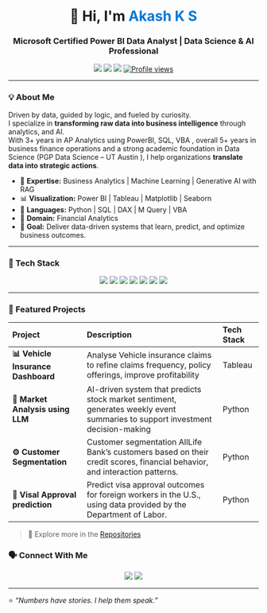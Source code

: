 <!--
README for Akash K S — Data Science & Analytics Professional
-->

<h1 align="center">👋 Hi, I'm <span style="color:#0078D7;">Akash K S</span></h1>
<h3 align="center">Microsoft Certified Power BI Data Analyst | Data Science & AI Professional</h3>

<p align="center">
<a href="https://www.linkedin.com/in/YOUR-LINKEDIN"><img src="https://img.shields.io/badge/LinkedIn-blue?logo=linkedin&logoColor=white" /></a>
<a href="mailto:ksakash9977@gmail.com"><img src="https://img.shields.io/badge/Email-Contact%20Me-orange?logo=gmail&logoColor=white" /></a>
<a href="https://github.com/akhu95"><img src="https://img.shields.io/badge/GitHub-Profile-black?logo=github" /></a>
<a href="#"><img src="https://komarev.com/ghpvc/?username=AkashKS&label=Profile%20views&color=0e75b6&style=flat" alt="Profile views" /></a>
</p>

---

### 💡 About Me
Driven by data, guided by logic, and fueled by curiosity.  
I specialize in **transforming raw data into business intelligence** through analytics, and  AI.  
With 3+ years in AP Analytics using PowerBI, SQL, VBA , overall 5+ years in business finance operations and a strong academic foundation in Data Science (PGP Data Science – UT Austin ), I help organizations **translate data into strategic actions**.

- 🎯 **Expertise:** Business Analytics | Machine Learning | Generative AI with RAG  
- 📊 **Visualization:** Power BI | Tableau | Matplotlib | Seaborn  
- 🧠 **Languages:** Python | SQL | DAX | M Query | VBA  
- 🏢 **Domain:** Financial Analytics   
- 🚀 **Goal:** Deliver data-driven systems that learn, predict, and optimize business outcomes.

---

### 🧰 Tech Stack
<p align="center">
<img src="https://img.shields.io/badge/PowerBI-F2C811?style=for-the-badge&logo=powerbi&logoColor=black" />
<img src="https://img.shields.io/badge/Tableau-E97627?style=for-the-badge&logo=tableau&logoColor=white" />
<img src="https://img.shields.io/badge/Python-3776AB?style=for-the-badge&logo=python&logoColor=white" />
<img src="https://img.shields.io/badge/SQL-025E8C?style=for-the-badge&logo=postgresql&logoColor=white" />
<img src="https://img.shields.io/badge/Excel%20VBA-217346?style=for-the-badge&logo=microsoft-excel&logoColor=white" />
<img src="https://img.shields.io/badge/Machine%20Learning-102230?style=for-the-badge&logo=scikit-learn&logoColor=orange" />
<img src="https://img.shields.io/badge/GenAI%20%26%20RAG-800080?style=for-the-badge&logo=openai&logoColor=white" />
</p>

---

### 📂 Featured Projects
| Project | Description | Tech Stack |
|:--|:--|:--|
| **📊 Vehicle Insurance Dashboard** | Analyse Vehicle insurance claims to refine claims frequency, policy offerings, improve profitability | Tableau | 
| **💬 Market Analysis using LLM** | AI-driven system that predicts stock market sentiment, generates weekly event summaries to support investment decision-making | Python | Scikit-learn | LangChain | Keras |
| **⚙️ Customer Segmentation** | Customer segmentation AllLife Bank’s customers based on their credit scores, financial behavior, and interaction patterns. | Python | Scikit-learn |
| **🧠 Visal Approval prediction** | Predict visa approval outcomes for foreign workers in the U.S., using data provided by the Department of Labor. | Python | Matplotlib |  Scikit-learn |

> 🔗 Explore more in the [Repositories](https://github.com/akhu95?tab=repositories)



### 🗣 Connect With Me
<p align="center">
<a href="https://www.linkedin.com/in/YOUR-LINKEDIN"><img src="https://img.shields.io/badge/LinkedIn-0077B5?logo=linkedin&logoColor=white" /></a>
<a href="mailto:ksakash9977@gmail.com"><img src="https://img.shields.io/badge/Email-Me-orange?logo=gmail&logoColor=white" /></a>
</p>

---

⭐ *“Numbers have stories. I help them speak.”*  

